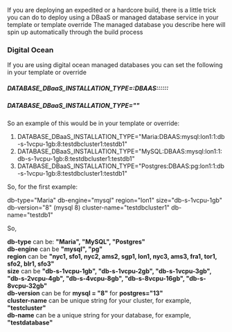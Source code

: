 If you are deploying an expedited or a hardcore build, there is a little trick you can do to deploy using a DBaaS or managed database service in your template or template override
The managed database you describe here will spin up automatically through the build process

### Digital Ocean

If you are using digital ocean managed databases you can set the following in your template or override

##### DATABASE_DBaaS_INSTALLATION_TYPE=<db-type>:DBAAS:<db-engine>:<region>:<size>:<db-version>:<cluster-name>:<db-name>  
##### DATABASE_DBaaS_INSTALLATION_TYPE="<db-type>"
  
So an example of this would be in your template or override:

1. DATABASE_DBaaS_INSTALLATION_TYPE="Maria:DBAAS:mysql:lon1:1:db-s-1vcpu-1gb:8:testdbcluster1:testdb1"
2. DATABASE_DBaaS_INSTALLATION_TYPE="MySQL:DBAAS:mysql:lon1:1:db-s-1vcpu-1gb:8:testdbcluster1:testdb1"
3. DATABASE_DBaaS_INSTALLATION_TYPE="Postgres:DBAAS:pg:lon1:1:db-s-1vcpu-1gb:8:testdbcluster1:testdb1"

So, for the first example:  
  
db-type="Maria"
db-engine="mysql"
region="lon1"
size="db-s-1vcpu-1gb"
db-version="8"  (mysql 8)
cluster-name="testdbcluster1"
db-name="testdb1"
  
So,  
  
  **db-type** can be: **"Maria", "MySQL", "Postgres"**  
  **db-engine** can be **"mysql", "pg"**  
  **region** can be **"nyc1, sfo1, nyc2, ams2, sgp1, lon1, nyc3, ams3, fra1, tor1, sfo2, blr1, sfo3"**  
  **size** can be **"db-s-1vcpu-1gb", "db-s-1vcpu-2gb", "db-s-1vcpu-3gb", "db-s-2vcpu-4gb", "db-s-4vcpu-8gb", "db-s-8vcpu-16gb", "db-s-8vcpu-32gb"**  
  **db-version** can be for **mysql = "8"** for **postgres="13"**  
  **cluster-name** can be unique string for your cluster, for example, **"testcluster"**   
  **db-name** can be a unique string for your database, for example, **"testdatabase"**  
  
  

